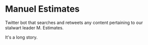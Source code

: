 # Manuel Estimates

Twitter bot that searches and retweets any content pertaining to our stalwart leader M. Estimates. 

It's a long story.
